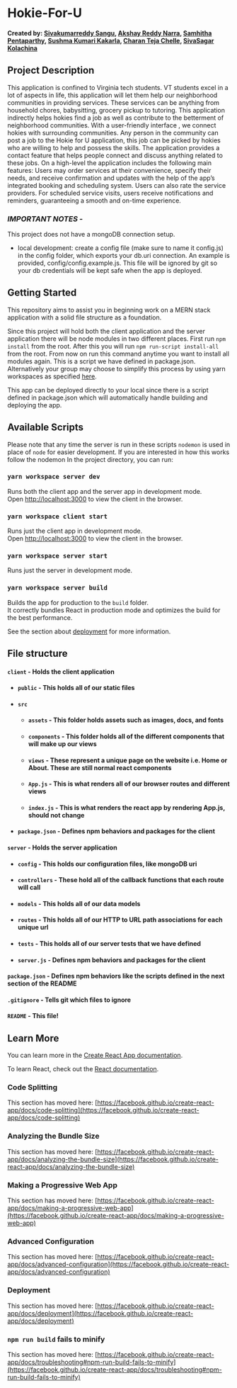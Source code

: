 # Hokie-For-U
#### Created by: [Sivakumarreddy Sangu][link_reference_1], [Akshay Reddy Narra][link_reference_2], [Samhitha Pentaparthy][link_reference_3], [Sushma Kumari Kakarla][link_reference_4], [Charan Teja Chelle][link_reference_6], [SivaSagar Kolachina][link_reference_5] 

## Project Description

This application is confined to Virginia tech students. VT students excel in a lot of aspects in life, this application will let them help our neighborhood communities in providing services. These services can be anything from household chores, babysitting, grocery pickup to tutoring. This application indirectly helps hokies find a job as well as contribute to the betterment of neighborhood communities. With a user-friendly interface , we connect hokies with surrounding communities. Any person in the community can post a job to the Hokie for U application, this job can be picked by hokies who are willing to help and possess the skills. The application provides a contact feature that helps people connect and discuss anything related to these jobs. On a high-level the application includes the following main features: Users may order services at their convenience, specify their needs, and receive confirmation and updates with the help of the app’s integrated booking and scheduling system. Users can also rate the service providers. For scheduled service visits, users receive notifications and reminders, guaranteeing a smooth and on-time experience.

### _**IMPORTANT NOTES**_ - 
This project does not have a mongoDB connection setup.
- local development: create a config file (make sure to name it config.js) in the config folder, which exports your db.uri connection. An example is provided, config/config.example.js. This file will be ignored by git so your db credentials will be kept safe when the app is deployed.


## Getting Started
This repository aims to assist you in beginning work on a MERN stack application with a solid file structure as a foundation.

Since this project will hold both the client application and the server application there will be node modules in two different places. First run `npm install` from the root. After this you will run `npm run-script install-all` from the root. From now on run this command anytime you want to install all modules again. This is a script we have defined in package.json. Alternatively your group may choose to simplify this process by using yarn workspaces as specified [here](https://yarnpkg.com/lang/en/docs/workspaces/).

This app can be deployed directly to your local since there is a script defined in package.json which will automatically handle building and deploying the app.


## Available Scripts

Please note that any time the server is run in these scripts `nodemon` is used in place of `node` for easier development. If you are interested in how this works follow the nodemon In the project directory, you can run:

### `yarn workspace server dev`

Runs both the client app and the server app in development mode.<br>
Open [http://localhost:3000](http://localhost:3000) to view the client in the browser.

### `yarn workspace client start`

Runs just the client app in development mode.<br>
Open [http://localhost:3000](http://localhost:3000) to view the client in the browser.


### `yarn workspace server start`

Runs just the server in development mode.<br>


### `yarn workspace server build`

Builds the app for production to the `build` folder.<br>
It correctly bundles React in production mode and optimizes the build for the best performance.

See the section about [deployment](https://facebook.github.io/create-react-app/docs/deployment) for more information.


## File structure
#### `client` - Holds the client application
- #### `public` - This holds all of our static files
- #### `src`
    - #### `assets` - This folder holds assets such as images, docs, and fonts
    - #### `components` - This folder holds all of the different components that will make up our views
    - #### `views` - These represent a unique page on the website i.e. Home or About. These are still normal react components
    - #### `App.js` - This is what renders all of our browser routes and different views
    - #### `index.js` - This is what renders the react app by rendering App.js, should not change
- #### `package.json` - Defines npm behaviors and packages for the client
#### `server` - Holds the server application
- #### `config` - This holds our configuration files, like mongoDB uri
- #### `controllers` - These hold all of the callback functions that each route will call
- #### `models` - This holds all of our data models
- #### `routes` - This holds all of our HTTP to URL path associations for each unique url
- #### `tests` - This holds all of our server tests that we have defined
- #### `server.js` - Defines npm behaviors and packages for the client
#### `package.json` - Defines npm behaviors like the scripts defined in the next section of the README
#### `.gitignore` - Tells git which files to ignore
#### `README` - This file!


## Learn More

You can learn more in the [Create React App documentation](https://facebook.github.io/create-react-app/docs/getting-started).

To learn React, check out the [React documentation](https://reactjs.org/).

### Code Splitting

This section has moved here: [https://facebook.github.io/create-react-app/docs/code-splitting](https://facebook.github.io/create-react-app/docs/code-splitting)

### Analyzing the Bundle Size

This section has moved here: [https://facebook.github.io/create-react-app/docs/analyzing-the-bundle-size](https://facebook.github.io/create-react-app/docs/analyzing-the-bundle-size)

### Making a Progressive Web App

This section has moved here: [https://facebook.github.io/create-react-app/docs/making-a-progressive-web-app](https://facebook.github.io/create-react-app/docs/making-a-progressive-web-app)

### Advanced Configuration

This section has moved here: [https://facebook.github.io/create-react-app/docs/advanced-configuration](https://facebook.github.io/create-react-app/docs/advanced-configuration)

### Deployment

This section has moved here: [https://facebook.github.io/create-react-app/docs/deployment](https://facebook.github.io/create-react-app/docs/deployment)

### `npm run build` fails to minify

This section has moved here: [https://facebook.github.io/create-react-app/docs/troubleshooting#npm-run-build-fails-to-minify](https://facebook.github.io/create-react-app/docs/troubleshooting#npm-run-build-fails-to-minify)














[link_reference_1]: https://github.com/sivakumarreddy07
[link_reference_2]: https://github.com/Akshay-06
[link_reference_3]: https://github.com/samhithapentaparthy
[link_reference_4]: https://github.com/Sushk1821
[link_reference_5]: https://github.com/siva-sagar
[link_reference_6]: https://github.com/charan0675

